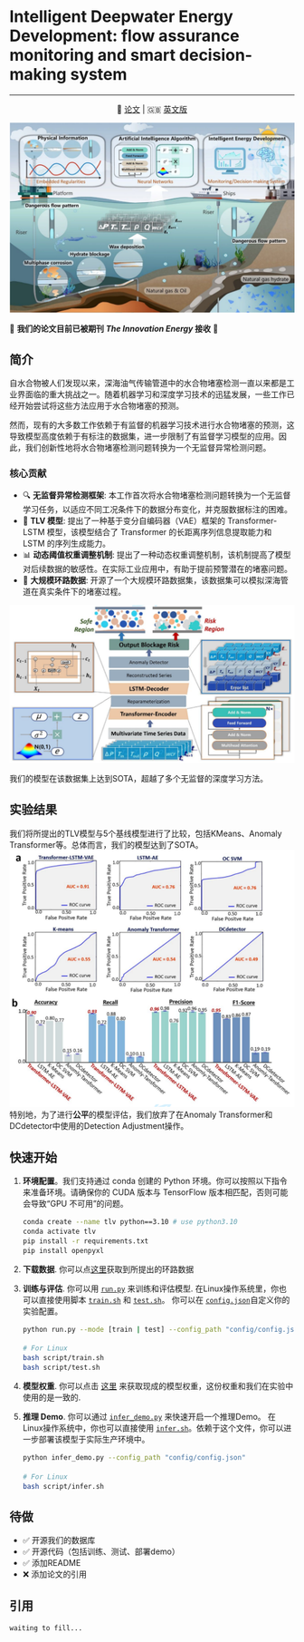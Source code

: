 # Intelligent Deepwater Energy Development: flow assurance monitoring and smart decision-making system
---
<p align="center">
 📑 <a  href="" target="_blank">论文</a> | 
 🇬🇧 <a  href="https://github.com/IDED-TLV/IDED-TLV/blob/main/README.md">英文版</a>
<p>

![](asset/overview.png)

🎉 **我们的论文目前已被期刊 _The Innovation Energy_ 接收** 🎉

## 简介

自水合物被人们发现以来，深海油气传输管道中的水合物堵塞检测一直以来都是工业界面临的重大挑战之一。随着机器学习和深度学习技术的迅猛发展，一些工作已经开始尝试将这些方法应用于水合物堵塞的预测。

然而，现有的大多数工作依赖于有监督的机器学习技术进行水合物堵塞的预测，这导致模型高度依赖于有标注的数据集，进一步限制了有监督学习模型的应用。因此，我们创新性地将水合物堵塞检测问题转换为一个无监督异常检测问题。


### 核心贡献
- 🔍 **无监督异常检测框架**: 本工作首次将水合物堵塞检测问题转换为一个无监督学习任务，以适应不同工况条件下的数据分布变化，并克服数据标注的困难。
- 🧠 **TLV 模型**: 提出了一种基于变分自编码器（VAE）框架的 Transformer-LSTM 模型，该模型结合了 Transformer 的长距离序列信息提取能力和 LSTM 的序列生成能力。
- 📊 **动态阈值权重调整机制**: 提出了一种动态权重调整机制，该机制提高了模型对后续数据的敏感性。在实际工业应用中，有助于提前预警潜在的堵塞问题。
- 📁 **大规模环路数据**: 开源了一个大规模环路数据集，该数据集可以模拟深海管道在真实条件下的堵塞过程。

![Model Architecture](asset/model.png)

我们的模型在该数据集上达到SOTA，超越了多个无监督的深度学习方法。

## 实验结果
我们将所提出的TLV模型与5个基线模型进行了比较，包括KMeans、Anomaly Transformer等。总体而言，我们的模型达到了SOTA。
![](asset/result.png)
特别地，为了进行**公平**的模型评估，我们放弃了在Anomaly Transformer和DCdetector中使用的Detection Adjustment操作。

## 快速开始
1. **环境配置**。我们支持通过 conda 创建的 Python 环境。你可以按照以下指令来准备环境。请确保你的 CUDA 版本与 TensorFlow 版本相匹配，否则可能会导致“GPU 不可用”的问题。

   ```bash
   conda create --name tlv python==3.10 # use python3.10
   conda activate tlv
   pip install -r requirements.txt
   pip install openpyxl
   ```

2. **下载数据**. 你可以点[这里](https://github.com/IDED-TLV/IDED-TLV/blob/main/data/Database.xlsx)获取到所提出的环路数据

3. **训练与评估**. 你可以用 [`run.py`](https://github.com/IDED-TLV/IDED-TLV/blob/main/run.py) 来训练和评估模型. 在Linux操作系统里，你也可以直接使用脚本 [`train.sh`](https://github.com/IDED-TLV/IDED-TLV/blob/main/script/train.sh) 和 [`test.sh`](https://github.com/IDED-TLV/IDED-TLV/blob/main/script/test.sh)。 你可以在 [`config.json`](https://github.com/IDED-TLV/IDED-TLV/blob/main/config/config.json)自定义你的实验配置。

   ```bash
   python run.py --mode [train | test] --config_path "config/config.json"
   
   # For Linux
   bash script/train.sh
   bash script/test.sh
   ```

4. **模型权重**. 你可以点击 [这里](https://github.com/IDED-TLV/IDED-TLV/blob/main/model_pth/transformer-lstm-vae-all-feature.h5) 来获取现成的模型权重，这份权重和我们在实验中使用的是一致的.

5. **推理 Demo**. 你可以通过 [`infer_demo.py`](https://github.com/IDED-TLV/IDED-TLV/blob/main/infer_demo.py) 来快速开启一个推理Demo。 在Linux操作系统中，你也可以直接使用 [`infer.sh`](https://github.com/IDED-TLV/IDED-TLV/blob/main/script/train.sh)。依赖于这个文件，你可以进一步部署该模型于实际生产环境中。 

   ```bash
   python infer_demo.py --config_path "config/config.json"
   
   # For Linux
   bash script/infer.sh
   ```

## 待做

- ✅ 开源我们的数据库
- ✅ 开源代码（包括训练、测试、部署demo）
- ✅ 添加README
- ❌ 添加论文的引用

## 引用

```
waiting to fill...
```
